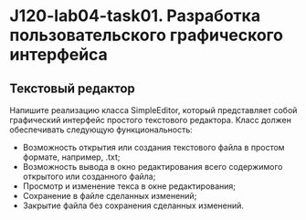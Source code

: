 # J120-lab04-task01.  Разработка пользовательского графического интерфейса

## Текстовый редактор

Напишите реализацию класса SimpleEditor, который представляет собой графический интерфейс простого текстового редактора. Класс должен обеспечивать следующую функциональность:
- Возможность открытия или создания текстового файла в простом формате, например, .txt;
- Возможность вывода в окно редактирования всего содержимого открытого или созданного файла;
- Просмотр и изменение текса в окне редактирования;
- Сохранение в файле сделанных изменений;
- Закрытие файла без сохранения сделанных изменений.

